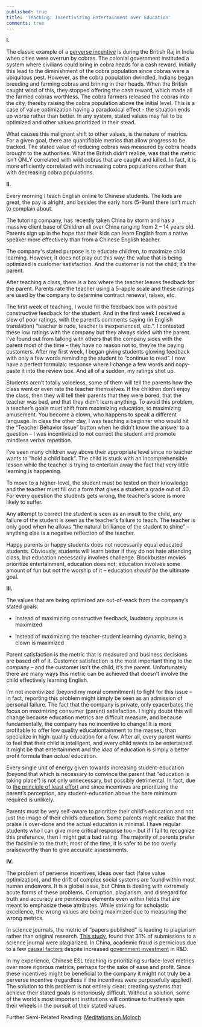 ```yaml
---
published: true
title: 'Teaching: Incentivizing Entertainment over Education'
comments: true
---
```

**I.**

The classic example of a [perverse incentive](https://en.wikipedia.org/wiki/Perverse_incentive) is during the British Raj in India when cities were overrun by cobras. The colonial government instituted a system where civilians could bring in cobra heads for a cash reward. Initially this lead to the diminishment of the cobra population since cobras were a ubiquitous pest. However, as the cobra population dwindled, Indians began breeding and farming cobras and brining in their heads. When the British caught wind of this, they stopped offering the cash reward, which made all the farmed cobras worthless. The cobra farmers released the cobras into the city, thereby raising the cobra population above the initial level. This is a case of value optimization having a paradoxical effect - the situation ends up worse rather than better. In any system, stated values may fail to be optimized and other values prioritized in their stead.

What causes this malignant shift to other values, is the nature of metrics. For a given goal, there are quantifiable metrics that allow progress to be tracked. The stated value of reducing cobras was measured by cobra heads brought to the authorities. What the British didn’t realize, was that the metric isn’t ONLY correlated with wild cobras that are caught and killed. In fact, it is more efficiently correlated with increasing cobra populations rather than with decreasing cobra populations.

**II.**

Every morning I teach English online to Chinese students. The kids are great, the pay is alright, and besides the early hors (5-9am) there isn’t much to complain about.

The tutoring company, has recently taken China by storm and has a massive client base of Children all over China ranging from 2 – 14 years old. Parents sign up in the hope that their kids can learn English from a native speaker more effectively than from a Chinese English teacher.

The company's stated purpose is to educate children, to maximize child learning. However, it does not play out this way: the value that is being optimized is customer satisfaction. And the customer is not the child, it’s the parent.

After teaching a class, there is a box where the teacher leaves feedback for the parent. Parents rate the teacher using a 5-apple scale and these ratings are used by the company to determine contract renewal, raises, etc.

The first week of teaching, I would fill the feedback box with positive constructive feedback for the student. And in the first week I received a slew of poor ratings, with the parent’s comments saying (in English translation) “teacher is rude, teacher is inexperienced, etc.”. I contested these low ratings with the company but they always sided with the parent. I’ve found out from talking with others that the company sides with the parent most of the time – they have no reason not to, they’re the paying customers. After my first week, I began giving students glowing feedback with only a few words reminding the student to “continue to read”. I now have a perfect formulaic response where I change a few words and copy-paste it into the review box. And all of a sudden, my ratings shot up. 

Students aren’t totally voiceless, some of them will tell the parents how the class went or even rate the teacher themselves. If the children don’t enjoy the class, then they will tell their parents that they were bored, that the teacher was bad, and that they didn’t learn anything. To avoid this problem, a teacher’s goals must shift from maximizing education, to maximizing amusement. You become a clown, who happens to speak a different language.  In class the other day, I was teaching a beginner who would hit the “Teacher Behavior Issue” button when he didn’t know the answer to a question – I was incentivized to not correct the student and promote mindless verbal repetition. 

I’ve seen many children way above their appropriate level since no teacher wants to “hold a child back”. The child is stuck with an incomprehensible lesson while the teacher is trying to entertain away the fact that very little learning is happening.

To move to a higher-level, the student must be tested on their knowledge and the teacher must fill out a form that gives a student a grade out of 40. For every question the students gets wrong, the teacher’s score is more likely to suffer. 

Any attempt to correct the student is seen as an insult to the child, any failure of the student is seen as the teacher’s failure to teach. The teacher is only good when he allows “the natural brilliance of the student to shine” – anything else is a negative reflection of the teacher.

Happy parents or happy students does not necessarily equal educated students. Obviously, students will learn better if they do not hate attending class, but education necessarily involves challenge. Blockbuster movies prioritize entertainment, education does not; education involves some amount of fun but not the worship of it – education _should be_ the ultimate goal.

**III.**

The values that are being optimized are out-of-wack from the company’s stated goals.

- Instead of maximizing constructive feedback, laudatory applause is maximized

- Instead of maximizing the teacher-student learning dynamic, being a clown is maximized

Parent satisfaction is the metric that is measured and business decisions are based off of it. Customer satisfaction is the most important thing to the company – and the customer isn’t the child, it’s the parent. Unfortunately there are many ways this metric can be achieved that doesn’t involve the child effectively learning English.

I’m not incentivized (beyond my moral commitment) to fight for this issue – in fact, reporting this problem might simply be seen as an admission of personal failure. The fact that the company is private, only exacerbates the focus on maximizing consumer (parent) satisfaction. I highly doubt this will change because education metrics are difficult measure, and because fundamentally, the company has no incentive to change! It is more profitable to offer low quality educationtainment to the masses, than specialize in high-quality education for a few. After all, every parent wants to feel that their child is intelligent, and every child wants to be entertained. It might be that entertainment and the _idea_ of education is simply a better profit formula than _actual_ education.

Every single unit of energy given towards increasing student-education (beyond that which is necessary to convince the parent that “education is taking place”) is not only unnecessary, but possibly detrimental. In fact, due to [the principle of least effort](https://en.wikipedia.org/wiki/Principle_of_least_effort) and since incentives are prioritizing the parent’s perception, any student-education above the bare minimum required is unlikely.

Parents must be very self-aware to prioritize their child’s education and not just the image of their child’s education. Some parents might realize that the praise is over-done and the actual education is minimal.  I have regular students who I can give more critical response too – but if I fail to recognize this preference, then I might get a bad rating.  The majority of parents prefer the facsimile to the truth; most of the time, it is safer to be too overly praiseworthy than to give accurate assessments.

**IV.**

The problem of perverse incentives, ideas over fact (false value optimization), and the drift of complex social systems are found within most human endeavors. It is a global issue, but China is dealing with extremely acute forms of these problems. Corruption, plagiarism, and disregard for truth and accuracy are pernicious elements even within fields that are meant to emphasize these attributes. While striving for scholastic excellence, the wrong values are being maximized due to measuring the wrong metrics.

 In science journals, the metric of “papers published” is leading to plagiarism rather than original research. [This study](https://www.nature.com/articles/467153d), found that 31% of submissions to a science journal were plagiarized. In China, academic fraud is pernicious due to a few [causal factors](https://www.theatlantic.com/international/archive/2010/09/the-dire-state-of-chinese-science/344138/) despite increased [government investment](http://science.sciencemag.org/content/345/6200/1006.full) in R&D.

In my experience, Chinese ESL teaching is prioritizing surface-level metrics over more rigorous metrics, perhaps for the sake of ease and profit. Since these incentives might be beneficial to the company it might not truly be a perverse incentive (regardless if the incentives were purposefully applied). The solution to this problem is not entirely clear; creating systems that achieve their stated goals is notoriously difficult. Without a solution, some of the world’s most important institutions will continue to fruitlessly spin their wheels in the pursuit of their stated values.

Further Semi-Related Reading: [Meditations on Moloch](http://slatestarcodex.com/2014/07/30/meditations-on-moloch/)
